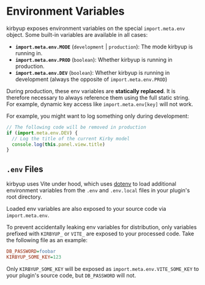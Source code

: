 # Environment Variables

kirbyup exposes environment variables on the special `import.meta.env` object. Some built-in variables are available in all cases:

- **`import.meta.env.MODE`** (`development` | `production`): The mode kirbyup is running in.
- **`import.meta.env.PROD`** (`boolean`): Whether kirbyup is running in production.
- **`import.meta.env.DEV`** (`boolean`): Whether kirbyup is running in development (always the opposite of `import.meta.env.PROD`)

During production, these env variables are **statically replaced**. It is therefore necessary to always reference them using the full static string. For example, dynamic key access like `import.meta.env[key]` will not work.

For example, you might want to log something only during development:

```js
// The following code will be removed in production
if (import.meta.env.DEV) {
  // Log the title of the current Kirby model
  console.log(this.panel.view.title)
}
```

## `.env` Files

kirbyup uses Vite under hood, which uses [dotenv](https://github.com/motdotla/dotenv) to load additional environment variables from the `.env` and `.env.local` files in your plugin's root directory.

Loaded env variables are also exposed to your source code via `import.meta.env`.

To prevent accidentally leaking env variables for distribution, only variables prefixed with `KIRBYUP_` or `VITE_` are exposed to your processed code. Take the following file as an example:

```ini
DB_PASSWORD=foobar
KIRBYUP_SOME_KEY=123
```

Only `KIRBYUP_SOME_KEY` will be exposed as `import.meta.env.VITE_SOME_KEY` to your plugin's source code, but `DB_PASSWORD` will not.
